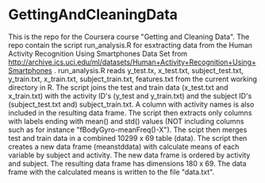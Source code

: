 GettingAndCleaningData
======================
This is the repo for the Coursera course "Getting and Cleaning Data". 
The repo contain the script run_analysis.R for esxtracting data from the Human Activity Recognition Using Smartphones Data Set from http://archive.ics.uci.edu/ml/datasets/Human+Activity+Recognition+Using+Smartphones .
run_analysis.R reads y_test.tx, x_test.txt, subject_test.txt, y_train.txt, x_train.txt, subject_train.txt, features.txt from the current working directory in R.
The script joins the test and train data (x_test.txt and x_train.txt) with the activity ID's (y_test and y_train.txt) and the subject ID's (subject_test.txt and) subject_train.txt. A column with activity names is also included in the resulting data frame.
The script then extracts only columns with labels ending with mean() and std() values (NOT including columns such as for instance "fBodyGyro-meanFreq()-X"). 
The scipt then merges test and train data in a combined 10299 x 69 table (data). 
The script then creates a new data frame (meanstddata) with calculate means of each variable by subject and activity. The new data frame is ordered by activity and subject. The resulting data frame has dimensions 180 x 69.
The data frame with the calculated means is written to the file "data.txt".
